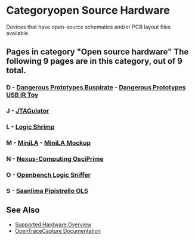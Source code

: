 # Categoryopen Source Hardware

Devices that have open-source schematics and/or PCB layout files available. 
## Pages in category "Open source hardware" The following 9 pages are in this category, out of 9 total. 
### D \- [Dangerous Prototypes Buspirate](Dangerous_Prototypes_Buspirate.html "Dangerous Prototypes Buspirate") \- [Dangerous Prototypes USB IR Toy](Dangerous_Prototypes_USB_IR_Toy.html "Dangerous Prototypes USB IR Toy") 
### J \- [JTAGulator](JTAGulator.html "JTAGulator") 
### L \- [Logic Shrimp](Logic_Shrimp.html "Logic Shrimp") 
### M \- [MiniLA](MiniLA.html "MiniLA") \- [MiniLA Mockup](MiniLA_Mockup.html "MiniLA Mockup") 
### N \- [Nexus-Computing OsciPrime](Nexus-Computing_OsciPrime.html "Nexus-Computing OsciPrime") 
### O \- [Openbench Logic Sniffer](Openbench_Logic_Sniffer.html "Openbench Logic Sniffer") 
### S \- [Saanlima Pipistrello OLS](Saanlima_Pipistrello_OLS.html "Saanlima Pipistrello OLS")

## See Also
- [Supported Hardware Overview](../supported-hardware.md)
- [OpenTraceCapture Documentation](../../opentracecapture/overview.md)
